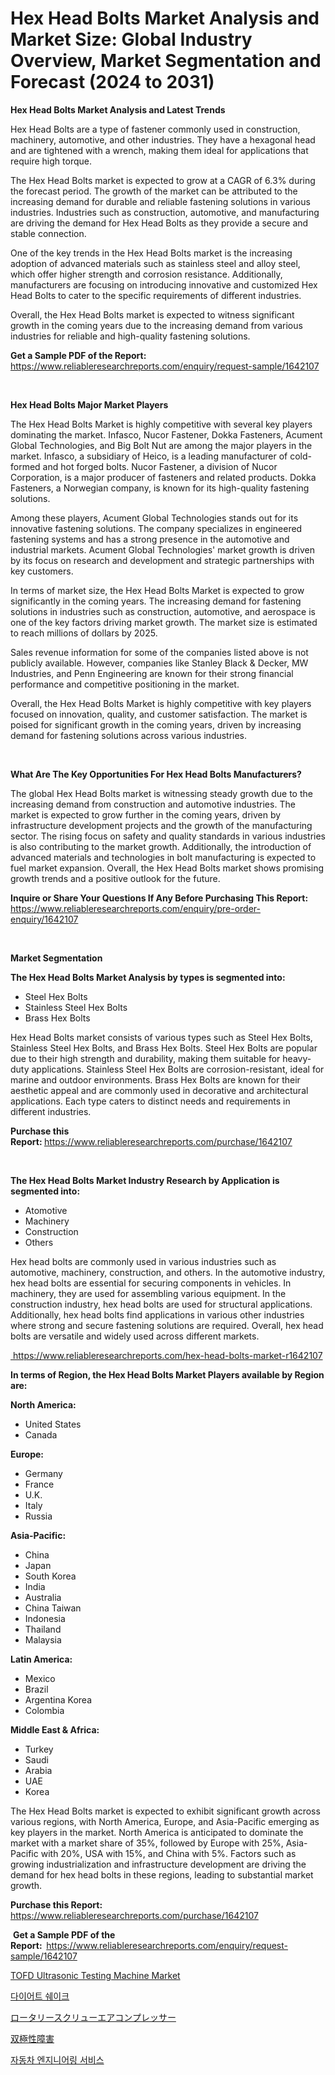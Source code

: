<p><h1>Hex Head Bolts Market Analysis and Market Size: Global Industry Overview, Market Segmentation and Forecast (2024 to 2031)</h1></p><p><strong>Hex Head Bolts Market Analysis and Latest Trends</strong></p>
<p><p>Hex Head Bolts are a type of fastener commonly used in construction, machinery, automotive, and other industries. They have a hexagonal head and are tightened with a wrench, making them ideal for applications that require high torque.</p><p>The Hex Head Bolts market is expected to grow at a CAGR of 6.3% during the forecast period. The growth of the market can be attributed to the increasing demand for durable and reliable fastening solutions in various industries. Industries such as construction, automotive, and manufacturing are driving the demand for Hex Head Bolts as they provide a secure and stable connection.</p><p>One of the key trends in the Hex Head Bolts market is the increasing adoption of advanced materials such as stainless steel and alloy steel, which offer higher strength and corrosion resistance. Additionally, manufacturers are focusing on introducing innovative and customized Hex Head Bolts to cater to the specific requirements of different industries.</p><p>Overall, the Hex Head Bolts market is expected to witness significant growth in the coming years due to the increasing demand from various industries for reliable and high-quality fastening solutions.</p></p>
<p><strong>Get a Sample PDF of the Report:&nbsp;</strong> <a href="https://www.reliableresearchreports.com/enquiry/request-sample/1642107">https://www.reliableresearchreports.com/enquiry/request-sample/1642107</a></p>
<p>&nbsp;</p>
<p><strong>Hex Head Bolts Major Market Players</strong></p>
<p><p>The Hex Head Bolts Market is highly competitive with several key players dominating the market. Infasco, Nucor Fastener, Dokka Fasteners, Acument Global Technologies, and Big Bolt Nut are among the major players in the market. Infasco, a subsidiary of Heico, is a leading manufacturer of cold-formed and hot forged bolts. Nucor Fastener, a division of Nucor Corporation, is a major producer of fasteners and related products. Dokka Fasteners, a Norwegian company, is known for its high-quality fastening solutions.</p><p>Among these players, Acument Global Technologies stands out for its innovative fastening solutions. The company specializes in engineered fastening systems and has a strong presence in the automotive and industrial markets. Acument Global Technologies' market growth is driven by its focus on research and development and strategic partnerships with key customers.</p><p>In terms of market size, the Hex Head Bolts Market is expected to grow significantly in the coming years. The increasing demand for fastening solutions in industries such as construction, automotive, and aerospace is one of the key factors driving market growth. The market size is estimated to reach millions of dollars by 2025.</p><p>Sales revenue information for some of the companies listed above is not publicly available. However, companies like Stanley Black & Decker, MW Industries, and Penn Engineering are known for their strong financial performance and competitive positioning in the market.</p><p>Overall, the Hex Head Bolts Market is highly competitive with key players focused on innovation, quality, and customer satisfaction. The market is poised for significant growth in the coming years, driven by increasing demand for fastening solutions across various industries.</p></p>
<p>&nbsp;</p>
<p><strong>What Are The Key Opportunities For Hex Head Bolts Manufacturers?</strong></p>
<p><p>The global Hex Head Bolts market is witnessing steady growth due to the increasing demand from construction and automotive industries. The market is expected to grow further in the coming years, driven by infrastructure development projects and the growth of the manufacturing sector. The rising focus on safety and quality standards in various industries is also contributing to the market growth. Additionally, the introduction of advanced materials and technologies in bolt manufacturing is expected to fuel market expansion. Overall, the Hex Head Bolts market shows promising growth trends and a positive outlook for the future.</p></p>
<p><strong>Inquire or Share Your Questions If Any Before Purchasing This Report:</strong> <a href="https://www.reliableresearchreports.com/enquiry/pre-order-enquiry/1642107">https://www.reliableresearchreports.com/enquiry/pre-order-enquiry/1642107</a></p>
<p>&nbsp;</p>
<p><strong>Market Segmentation</strong></p>
<p><strong>The Hex Head Bolts Market Analysis by types is segmented into:</strong></p>
<p><ul><li>Steel Hex Bolts</li><li>Stainless Steel Hex Bolts</li><li>Brass Hex Bolts</li></ul></p>
<p><p>Hex Head Bolts market consists of various types such as Steel Hex Bolts, Stainless Steel Hex Bolts, and Brass Hex Bolts. Steel Hex Bolts are popular due to their high strength and durability, making them suitable for heavy-duty applications. Stainless Steel Hex Bolts are corrosion-resistant, ideal for marine and outdoor environments. Brass Hex Bolts are known for their aesthetic appeal and are commonly used in decorative and architectural applications. Each type caters to distinct needs and requirements in different industries.</p></p>
<p><strong>Purchase this Report:&nbsp;</strong><a href="https://www.reliableresearchreports.com/purchase/1642107">https://www.reliableresearchreports.com/purchase/1642107</a></p>
<p>&nbsp;</p>
<p><strong>The Hex Head Bolts Market Industry Research by Application is segmented into:</strong></p>
<p><ul><li>Atomotive</li><li>Machinery</li><li>Construction</li><li>Others</li></ul></p>
<p><p>Hex head bolts are commonly used in various industries such as automotive, machinery, construction, and others. In the automotive industry, hex head bolts are essential for securing components in vehicles. In machinery, they are used for assembling various equipment. In the construction industry, hex head bolts are used for structural applications. Additionally, hex head bolts find applications in various other industries where strong and secure fastening solutions are required. Overall, hex head bolts are versatile and widely used across different markets.</p></p>
<p><a href="https://www.reliableresearchreports.com/hex-head-bolts-market-r1642107">&nbsp;https://www.reliableresearchreports.com/hex-head-bolts-market-r1642107</a></p>
<p><strong>In terms of Region, the Hex Head Bolts Market Players available by Region are:</strong></p>
<p>
    <p> <strong> North America: </strong>
        <ul>
            <li>United States</li>
            <li>Canada</li>
        </ul>
        </p> 
    <p> <strong> Europe: </strong>
        <ul>
            <li>Germany</li>
            <li>France</li>
            <li>U.K.</li>
            <li>Italy</li>
            <li>Russia</li>
        </ul>
        </p> 
    <p> <strong> Asia-Pacific: </strong>
        <ul>
            <li>China</li>
            <li>Japan</li>
            <li>South Korea</li>
            <li>India</li>
            <li>Australia</li>
            <li>China Taiwan</li>
            <li>Indonesia</li>
            <li>Thailand</li>
            <li>Malaysia</li>
        </ul>
        </p> 
    <p> <strong> Latin America: </strong>
        <ul>
            <li>Mexico</li>
            <li>Brazil</li>
            <li>Argentina Korea</li>
            <li>Colombia</li>
        </ul>
        </p> 
    <p> <strong> Middle East & Africa: </strong>
        <ul>
            <li>Turkey</li>
            <li>Saudi</li>
            <li>Arabia</li>
            <li>UAE</li>
            <li>Korea</li>
        </ul>
    </p>
    </p>
<p><p>The Hex Head Bolts market is expected to exhibit significant growth across various regions, with North America, Europe, and Asia-Pacific emerging as key players in the market. North America is anticipated to dominate the market with a market share of 35%, followed by Europe with 25%, Asia-Pacific with 20%, USA with 15%, and China with 5%. Factors such as growing industrialization and infrastructure development are driving the demand for hex head bolts in these regions, leading to substantial market growth.</p></p>
<p><strong>Purchase this Report: </strong><a href="https://www.reliableresearchreports.com/purchase/1642107">https://www.reliableresearchreports.com/purchase/1642107</a></p>
<p>&nbsp;<strong>Get a Sample PDF of the Report:&nbsp;&nbsp;</strong><a href="https://www.reliableresearchreports.com/enquiry/request-sample/1642107">https://www.reliableresearchreports.com/enquiry/request-sample/1642107</a></p>
<p><strong></strong></p>
<p><p><a href="https://medium.com/@ivethfonsecal57/tofd-ultrasonic-testing-machine-market-insight-market-trends-growth-forecasted-from-2024-to-2031-8833d01b4a3f">TOFD Ultrasonic Testing Machine Market</a></p><p><a href="https://medium.com/@bud567768/%EB%8B%A4%EC%9D%B4%EC%96%B4%ED%8A%B8-%EC%89%90%EC%9D%B4%ED%81%AC-%EC%8B%9C%EC%9E%A5-%EC%8B%9C%EC%9E%A5-cagr-%EC%8B%9C%EC%9E%A5-%EB%8F%99%ED%96%A5-%EB%B0%8F-%EC%84%B1%EC%9E%A5-%EC%A0%84%EB%9E%B5%EC%97%90-%EB%8C%80%ED%95%9C-%ED%86%B5%EC%B0%B0%EB%A0%A5-926a82036402">다이어트 쉐이크</a></p><p><a href="https://medium.com/@bertramveum2023/%E5%9B%9E%E8%BB%A2%E3%82%B9%E3%82%AF%E3%83%AA%E3%83%A5%E3%83%BC%E3%82%A8%E3%82%A2%E3%82%B3%E3%83%B3%E3%83%97%E3%83%AC%E3%83%83%E3%82%B5%E3%83%BC%E5%B8%82%E5%A0%B4%E5%88%86%E6%9E%90-%E3%81%9D%E3%81%AEcagr-%E5%B8%82%E5%A0%B4%E3%82%BB%E3%82%B0%E3%83%A1%E3%83%B3%E3%83%86%E3%83%BC%E3%82%B7%E3%83%A7%E3%83%B3%E3%81%8A%E3%82%88%E3%81%B3%E3%82%B0%E3%83%AD%E3%83%BC%E3%83%90%E3%83%AB%E7%94%A3%E6%A5%AD%E6%A6%82%E8%A6%81-f62555e94b69">ロータリースクリューエアコンプレッサー</a></p><p><a href="https://medium.com/@madelynhowe2023/%E5%8F%8C%E6%A5%B5%E6%80%A7%E9%9A%9C%E5%AE%B3%E3%81%AE%E5%B8%82%E5%A0%B4%E8%A6%8F%E6%A8%A1-%E5%B8%82%E5%A0%B4%E5%B1%95%E6%9C%9B%E3%81%A8%E5%B8%82%E5%A0%B4%E4%BA%88%E6%B8%AC-2024%E5%B9%B4%E3%81%8B%E3%82%892031%E5%B9%B4%E3%81%BE%E3%81%A7-06e226e388fd">双極性障害</a></p><p><a href="https://medium.com/@crumbles67678/%EC%9E%90%EB%8F%99%EC%B0%A8-%EA%B3%B5%ED%95%99-%EC%84%9C%EB%B9%84%EC%8A%A4-%EC%8B%9C%EC%9E%A5-%EC%A0%84%EB%A7%9D-%EC%82%B0%EC%97%85-%EA%B0%9C%EC%9A%94-%EB%B0%8F-%EC%98%88%EC%B8%A1-2024%EB%85%84%EB%B6%80%ED%84%B0-2031%EB%85%84-711f569724b3">자동차 엔지니어링 서비스</a></p></p>
